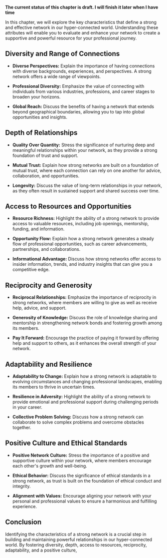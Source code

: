 **The current status of this chapter is draft. I will finish it later when I have time**

In this chapter, we will explore the key characteristics that define a strong and effective network in our hyper-connected world. Understanding these attributes will enable you to evaluate and enhance your network to create a supportive and powerful resource for your professional journey.

**Diversity and Range of Connections**
--------------------------------------

* **Diverse Perspectives:** Explain the importance of having connections with diverse backgrounds, experiences, and perspectives. A strong network offers a wide range of viewpoints.

* **Professional Diversity:** Emphasize the value of connecting with individuals from various industries, professions, and career stages to broaden your horizons.

* **Global Reach:** Discuss the benefits of having a network that extends beyond geographical boundaries, allowing you to tap into global opportunities and insights.

**Depth of Relationships**
--------------------------

* **Quality Over Quantity:** Stress the significance of nurturing deep and meaningful relationships within your network, as they provide a strong foundation of trust and support.

* **Mutual Trust:** Explain how strong networks are built on a foundation of mutual trust, where each connection can rely on one another for advice, collaboration, and opportunities.

* **Longevity:** Discuss the value of long-term relationships in your network, as they often result in sustained support and shared success over time.

**Access to Resources and Opportunities**
-----------------------------------------

* **Resource Richness:** Highlight the ability of a strong network to provide access to valuable resources, including job openings, mentorship, funding, and information.

* **Opportunity Flow:** Explain how a strong network generates a steady flow of professional opportunities, such as career advancements, partnerships, and collaborations.

* **Informational Advantage:** Discuss how strong networks offer access to insider information, trends, and industry insights that can give you a competitive edge.

**Reciprocity and Generosity**
------------------------------

* **Reciprocal Relationships:** Emphasize the importance of reciprocity in strong networks, where members are willing to give as well as receive help, advice, and support.

* **Generosity of Knowledge:** Discuss the role of knowledge sharing and mentorship in strengthening network bonds and fostering growth among its members.

* **Pay It Forward:** Encourage the practice of paying it forward by offering help and support to others, as it enhances the overall strength of your network.

**Adaptability and Resilience**
-------------------------------

* **Adaptability to Change:** Explain how a strong network is adaptable to evolving circumstances and changing professional landscapes, enabling its members to thrive in uncertain times.

* **Resilience in Adversity:** Highlight the ability of a strong network to provide emotional and professional support during challenging periods in your career.

* **Collective Problem Solving:** Discuss how a strong network can collaborate to solve complex problems and overcome obstacles together.

**Positive Culture and Ethical Standards**
------------------------------------------

* **Positive Network Culture:** Stress the importance of a positive and supportive culture within your network, where members encourage each other's growth and well-being.

* **Ethical Behavior:** Discuss the significance of ethical standards in a strong network, as trust is built on the foundation of ethical conduct and integrity.

* **Alignment with Values:** Encourage aligning your network with your personal and professional values to ensure a harmonious and fulfilling experience.

**Conclusion**
--------------

Identifying the characteristics of a strong network is a crucial step in building and maintaining powerful relationships in our hyper-connected world. By fostering diversity, depth, access to resources, reciprocity, adaptability, and a positive culture,

